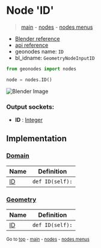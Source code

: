 # Node 'ID'

> [main](../structure.md) - [nodes](nodes.md) - [nodes menus](nodes_menus.md)

- [Blender reference](https://docs.blender.org/manual/en/latest/modeling/geometry_nodes/input/id.html)
- [api reference](https://docs.blender.org/api/current/bpy.types.GeometryNodeInputID.html)
- geonodes name: `ID`
- bl_idname: `GeometryNodeInputID`

```python
from geonodes import nodes

node = nodes.ID()
```

![Blender Image](https://docs.blender.org/manual/en/latest/_images/node-types_GeometryNodeInputID.webp)

### Output sockets:

- **ID** : [Integer](Integer.md)

## Implementation

### [Domain](Domain.md)

| Name | Definition |
|------|------------|
 | [ID](Domain.md#ID-property) | `def ID(self):` |

### [Geometry](Geometry.md)

| Name | Definition |
|------|------------|
 | [ID](Geometry.md#ID-property) | `def ID(self):` |

<sub>Go to [top](#node-ID) - [main](../structure.md) - [nodes](nodes.md) - [nodes menus](nodes_menus.md)</sub>


